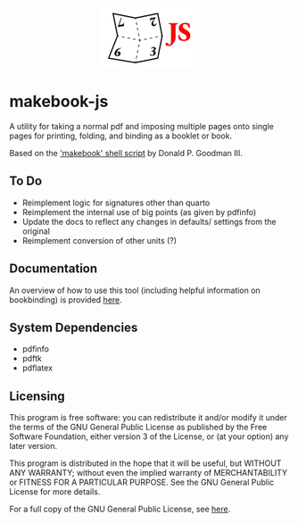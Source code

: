 <p align="center" style="text-align: center;">
  <img src="static/logo.png" />
</p>

# makebook-js

A utility for taking a normal pdf and imposing multiple pages onto single pages for printing, folding, and binding as a booklet or book.

Based on the ['makebook' shell script](https://github.com/dgoodmaniii/makebook) by Donald P. Goodman III.

## To Do

- Reimplement logic for signatures other than quarto
- Reimplement the internal use of big points (as given by pdfinfo)
- Update the docs to reflect any changes in defaults/ settings from the original
- Reimplement conversion of other units (?)

## Documentation

An overview of how to use this tool (including helpful information on bookbinding) is provided [here](./DOCUMENTATION.md).

## System Dependencies
- pdfinfo
- pdftk
- pdflatex

## Licensing

This program is free software:  you can redistribute it and/or modify it under the terms of the GNU General Public License as published by the Free Software Foundation, either version 3 of the License, or (at your option) any later version.

This program is distributed in the hope that it will be useful, but WITHOUT ANY WARRANTY; without even the implied warranty of MERCHANTABILITY or FITNESS FOR A PARTICULAR PURPOSE.  See the GNU General Public License for more details.

For a full copy of the GNU General Public License, see [here](http://www.gnu.org/licenses/).
